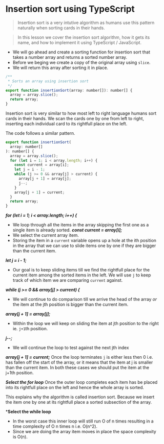 # Insertion sort using TypeScript
> Insertion sort is a very intutive algorithm as humans use this pattern naturally when sorting cards in their hands.

> In this lesson we cover the insertion sort algorithm, how it gets its name, and how to implement it using TypeScript / JavaScript.

* We will go ahead and create a sorting function for insertion sort that takes a number array and returns a sorted number array.
* Before we beging we create a copy of the original array using `slice`.
* We will return this array after sorting it in place.
```js
/**
 * Sorts an array using insertion sort
 */
export function insertionSort(array: number[]): number[] {
  array = array.slice();
  return array;
}
```

Insertion sort is very similar to how most left to right language humans sort cards in their hands. We scan the cards one by one from left to right, inserting each individual card to its rightfull place on the left.

The code follows a similar pattern.
```js
export function insertionSort(
  array: number[]
): number[] {
  array = array.slice();
  for (let i = 1; i < array.length; i++) {
    const current = array[i];
    let j = i - 1;
    while (j >= 0 && array[j] > current) {
      array[j + 1] = array[j];
      j--;
    }
    array[j + 1] = current;
  }
  return array;
}
```
***for (let i = 1; i < array.length; i++) {***
* We loop through all the items in the array skipping the first one as a single item is already sorted.
***const current = array[i];***
* We select the current array item.
* Storing the item in a `current` variable opens up a hole at the ith position in the array that we can use to slide items one by one  if they are bigger than the current item.

***let j = i - 1;***
* Our goal is to keep sliding items till we find the rightfull place for the current item among the sorted items in the left. We will use `j` to keep track of which item we are comparing `current` against.

***while (j >= 0 && array[j] > current) {***
* We will continue to do comparison till we arrive the head of the array *or* the item at the jth position is bigger than the current item.

***array[j + 1] = array[j];***
* Within the loop we will keep on sliding the item at jth position to the right ie. `j+1`th position.

***j--;***
* We will continue the loop to test against the next jth index

***array[j + 1] = current;***
Once the loop terminates `j` is either less then 0 i.e. has fallen off the start of the array, or it means that the item at j is smaller than the current item. In both these cases we should put the item at the j+1th position.

***Select the for loop***
Once the outer loop completes each item has be placed into its rightfull place on the left and hence the whole array is sorted.

This explains why the algorithm is called insertion sort. Because we insert the item one by one at its rightfull place a sorted subsection of the array.

***Select the while loop**
* In the worst case this inner loop will still run O of n times resulting in a time complexity of O n times n i.e. O(n^2).
* Since we are doing the array item moves in place the space complexity is O(n).
